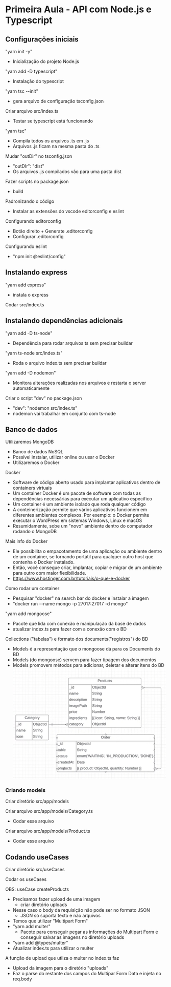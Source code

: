 # Primeira Aula - API com Node.js e Typescript

## Configurações iniciais

"yarn init -y"
- Inicialização do projeto Node.js

"yarn add -D typescript"
- Instalação do typescript

"yarn tsc --init"
- gera arquivo de configuração tsconfig.json

Criar arquivo src/index.ts
- Testar se typescript está funcionando

"yarn tsc"
- Compila todos os arquivos .ts em .js
- Arquivos .js ficam na mesma pasta do .ts

Mudar "outDir" no tsconfig.json
- "outDIr": "dist"
- Os arquivos .js compilados vão para uma pasta dist

Fazer scripts no package.json
- build

Padronizando o código
- Instalar as extensões do vscode editorconfig e eslint

Configurando editorconfig
- Botão direito + Generate .editorconfig
- Configurar .editorconfig

Configurando eslint
- "npm init @eslint/config"

## Instalando express

"yarn add express"
- instala o express

Codar src/index.ts

## Instalando dependências adicionais

"yarn add -D ts-node"
- Dependência para rodar arquivos ts sem precisar buildar

"yarn ts-node src/index.ts"
- Roda o arquivo index.ts sem precisar buildar

"yarn add -D nodemon"
- Monitora alterações realizadas nos arquivos e restarta o server automaticamente

Criar o script "dev" no package.json
- "dev": "nodemon src/index.ts"
- nodemon vai trabalhar em conjunto com ts-node

## Banco de dados

Utilizaremos MongoDB
- Banco de dados NoSQL
- Possível instalar, utilizar online ou usar o Docker
- Utilizaremos o Docker

Docker
- Software de código aberto usado para implantar aplicativos dentro de containers virtuais
- Um container Docker é um pacote de software com todas as dependências necessárias para executar um aplicativo específico
- Um container é um ambiente isolado que roda qualquer código
- A conteinerização permite que vários aplicativos funcionem em diferentes ambientes complexos. Por exemplo: o Docker permite executar o WordPress em sistemas Windows, Linux e macOS
- Resumidamente, sobe um "novo" ambiente dentro do computador rodando o MongoDB

Mais info do Docker
- Ele possibilita o empacotamento de uma aplicação ou ambiente dentro de um container, se tornando portátil para qualquer outro host que contenha o Docker instalado. 
- Então, você consegue criar, implantar, copiar e migrar de um ambiente para outro com maior flexibilidade.
- https://www.hostinger.com.br/tutoriais/o-que-e-docker

Como rodar um container
- Pesquisar "docker" na search bar do docker e instalar a imagem
- "docker run --name mongo -p 27017:27017 -d mongo"

"yarn add mongoose"
- Pacote que lida com conexão e manipulação da base de dados
- atualizar index.ts para fazer com a conexão com o BD

Collections ("tabelas") e formato dos documents("registros") do BD
- Models é a representação que o mongoose dá para os Documents do BD
- Models (do mongoose) servem para fazer tipagem dos documentos
- Models promovem métodos para adicionar, deletar e alterar itens do BD
![Models](models-mongodb.png)

### Criando models

Criar diretório src/app/models

Criar arquivo src/app/models/Category.ts
- Codar esse arquivo

Criar arquivo src/app/models/Product.ts
- Codar esse arquivo

## Codando useCases

Criar diretório src/useCases

Codar os useCases

OBS: useCase createProducts
- Precisamos fazer upload de uma imagem
    - criar diretório uploads
- Nesse caso o body da requisição não pode ser no formato JSON
    - JSON só suporta texto e não arquivos
- Temos que utilizar "Multipart Form"
- "yarn add multer"
    - Pacote para conseguir pegar as informações do Multipart Form e conseguir salvar as imagens no diretório uploads
- "yarn add @types/multer"
- Atualizar index.ts para utilizar o multer

A função de upload que utilza o multer no index.ts faz
- Upload da imagem para o diretório "uploads"
- Faz o parse do restante dos campos do Multipar Form Data e injeta no req.body